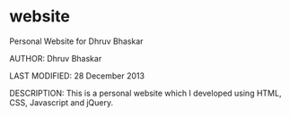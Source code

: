 website
=======

Personal Website for Dhruv Bhaskar

AUTHOR: Dhruv Bhaskar

LAST MODIFIED: 28 December 2013

DESCRIPTION:
This is a personal website which I developed using HTML, CSS, Javascript and jQuery. 
